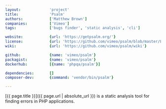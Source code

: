 ```yaml
---
layout:             'project'
title:              'Psalm'
authors:            ['Matthew Brown']
companies:          ['Vimeo']   
tags:               ['bugs finder', 'static analysis', 'cli'] 

website:            {url: 'https://getpsalm.org/'}
license:            {url: 'https://github.com/vimeo/psalm/blob/master/LICENSE', label: 'MIT License'}
wiki:               {url: 'https://github.com/vimeo/psalm/wiki'}

github:             {name: 'vimeo/psalm'}
packagist:          {name: 'vimeo/psalm'}          
dockerhub:          [{name: 'phpqa/psalm'}]     

dependencies:       []
composer-dev:       {command: 'vendor/bin/psalm'}

---
```


[{{ page.title }}]({{ page.url | absolute_url }}) is a static analysis tool for finding errors in PHP applications.

<!--more--> 
